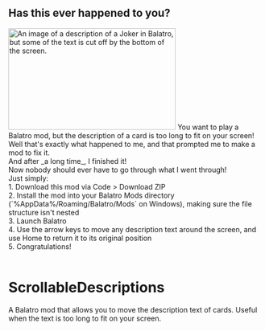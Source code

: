 ## Has this ever happened to you?
<img width="332" height="202" alt="An image of a description of a Joker in Balatro, but some of the text is cut off by the bottom of the screen." src="https://github.com/user-attachments/assets/ae950d5b-7a30-470d-b766-7e94e99b2627" />  
You want to play a Balatro mod, but the description of a card is too long to fit on your screen!<br/>
Well that's exactly what happened to me, and that prompted me to make a mod to fix it.<br/>
And after _a long time_, I finished it!<br/>
Now nobody should ever have to go through what I went through!<br/>
Just simply:<br/>
1. Download this mod via Code > Download ZIP<br/>
2. Install the mod into your Balatro Mods directory (`%AppData%/Roaming/Balatro/Mods` on Windows), making sure the file structure isn't nested<br/>
3. Launch Balatro<br/>
4. Use the arrow keys to move any description text around the screen, and use Home to return it to its original position<br/>
5. Congratulations!<br/><br/>

# ScrollableDescriptions
A Balatro mod that allows you to move the description text of cards. Useful when the text is too long to fit on your screen.

